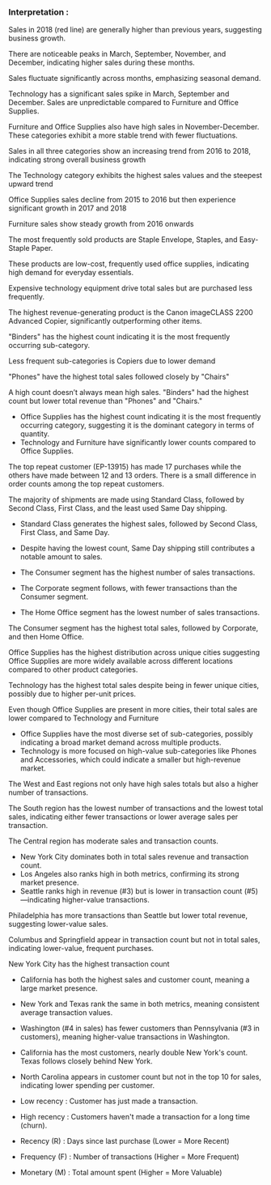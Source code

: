 ### Interpretation :

Sales in 2018 (red line) are generally higher than previous years, suggesting business growth.

There are noticeable peaks in March, September, November, and December, indicating higher sales during these months.

Sales fluctuate significantly across months, emphasizing seasonal demand.

Technology has a significant sales spike in March, September and December. Sales are unpredictable compared to Furniture and Office Supplies.

Furniture  and Office Supplies also have high sales in November-December. These categories exhibit a more stable trend with fewer fluctuations.

Sales in all three categories show an increasing trend from 2016 to 2018, indicating strong overall business growth

The Technology category exhibits the highest sales values and the steepest upward trend

Office Supplies sales decline from 2015 to 2016 but then experience significant growth in 2017 and 2018

Furniture sales show steady growth from 2016 onwards

The most frequently sold products are Staple Envelope, Staples, and Easy-Staple Paper. 

These products are low-cost, frequently used office supplies, indicating high demand for everyday essentials.

Expensive technology equipment drive total sales but are purchased less frequently. 

The highest revenue-generating product is the Canon imageCLASS 2200 Advanced Copier, significantly outperforming other items.

"Binders" has the highest count indicating it is the most frequently occurring sub-category.

Less frequent sub-categories is Copiers due to lower demand

"Phones" have the highest total sales followed closely by "Chairs" 

A high count doesn’t always mean high sales. "Binders" had the highest count but lower total revenue than "Phones" and "Chairs."

- Office Supplies has the highest count indicating it is the most frequently occurring category, suggesting  it is the dominant category in terms of quantity.
- Technology and Furniture have significantly lower counts compared to Office Supplies.

The top repeat customer (EP-13915) has made 17 purchases while the others have made between 12 and 13 orders. There is a small difference in order counts among the top repeat customers.

The majority of shipments are made using Standard Class, followed by Second Class, First Class, and the least used Same Day shipping.

- Standard Class generates the highest sales, followed by Second Class, First Class, and Same Day.
- Despite having the lowest count, Same Day shipping still contributes a notable amount to sales.

- The Consumer segment has the highest number of sales transactions.
- The Corporate segment follows, with fewer transactions than the Consumer segment.
- The Home Office segment has the lowest number of sales transactions.

The Consumer segment has the highest total sales, followed by Corporate, and then Home Office.

Office Supplies has the highest distribution across unique cities suggesting Office Supplies are more widely available across different locations compared to other product categories.

Technology has the highest total sales despite being in fewer unique cities, possibly due to higher per-unit prices. 

Even though Office Supplies are present in more cities, their total sales are lower compared to Technology and Furniture

- Office Supplies have the most diverse set of sub-categories, possibly indicating a broad market demand across multiple products.
- Technology is more focused on high-value sub-categories like Phones and Accessories, which could indicate a smaller but high-revenue market.

The West and East regions not only have high sales totals but also a higher number of transactions.

The South region has the lowest number of transactions and the lowest total sales, indicating either fewer transactions or lower average sales per transaction.

The Central region has moderate sales and transaction counts.

- New York City dominates both in total sales revenue and transaction count.
- Los Angeles also ranks high in both metrics, confirming its strong market presence.
- Seattle ranks high in revenue (#3) but is lower in transaction count (#5)—indicating higher-value transactions.

Philadelphia has more transactions than Seattle but lower total revenue, suggesting lower-value sales.

Columbus and Springfield appear in transaction count but not in total sales, indicating lower-value, frequent purchases.

New York City has the highest transaction count

- California has both the highest sales and customer count, meaning a large market presence.
- New York and Texas rank the same in both metrics, meaning consistent average transaction values.
- Washington (#4 in sales) has fewer customers than Pennsylvania (#3 in customers), meaning higher-value transactions in Washington.

- California has the most customers, nearly double New York's count. Texas follows closely behind New York.
- North Carolina appears in customer count but not in the top 10 for sales, indicating lower spending per customer.

- Low recency : Customer has just made a transaction.
- High recency : Customers haven't made a transaction for a long time (churn).

- Recency (R) : Days since last purchase (Lower = More Recent)
- Frequency (F) : Number of transactions (Higher = More Frequent)
- Monetary (M) : Total amount spent (Higher = More Valuable)







